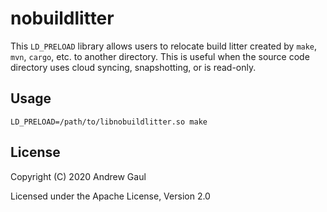 # nobuildlitter

This `LD_PRELOAD` library allows users to relocate build litter created by
`make`, `mvn`, `cargo`, etc. to another directory.  This is useful when the
source code directory uses cloud syncing, snapshotting, or is read-only.

## Usage

```
LD_PRELOAD=/path/to/libnobuildlitter.so make
```

## License

Copyright (C) 2020 Andrew Gaul

Licensed under the Apache License, Version 2.0
